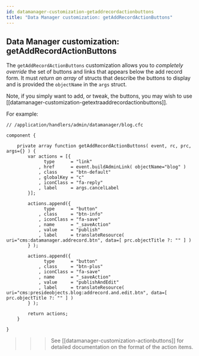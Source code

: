 ```yaml
---
id: datamanager-customization-getaddrecordactionbuttons
title: "Data Manager customization: getAddRecordActionButtons"
---
```


## Data Manager customization: getAddRecordActionButtons

The `getAddRecordActionButtons` customization allows you to _completely override_ the set of buttons and links that appears below the add record form. It must _return an array_ of structs that describe the buttons to display and is provided the `objectName` in the `args` struct.

Note, if you simply want to add, or tweak, the buttons, you may wish to use [[datamanager-customization-getextraaddrecordactionbuttons]].

For example:

```luceescript
// /application/handlers/admin/datamanager/blog.cfc

component {

	private array function getAddRecordActionButtons( event, rc, prc, args={} ) {
		var actions = [{
			  type      = "link"
			, href      = event.buildAdminLink( objectName="blog" )
			, class     = "btn-default"
			, globalKey = "c"
			, iconClass = "fa-reply"
			, label     = args.cancelLabel
		}];

		actions.append({
			  type      = "button"
			, class     = "btn-info"
			, iconClass = "fa-save"
			, name      = "_saveAction"
			, value     = "publish"
			, label     = translateResource( uri="cms:datamanager.addrecord.btn", data=[ prc.objectTitle ?: "" ] )
		} );

		actions.append({
			  type      = "button"
			, class     = "btn-plus"
			, iconClass = "fa-save"
			, name      = "_saveAction"
			, value     = "publishAndEdit"
			, label     = translateResource( uri="cms:presideobjects.blog:addrecord.and.edit.btn", data=[ prc.objectTitle ?: "" ] )
		} );

		return actions;
	}

}
```

>>> See [[datamanager-customization-actionbuttons]] for detailed documentation on the format of the action items.

